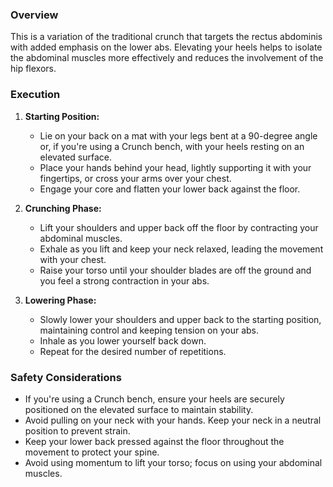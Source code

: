 ### Overview
This is a variation of the traditional crunch that targets the rectus abdominis with added emphasis on the lower abs. Elevating your heels helps to isolate the abdominal muscles more effectively and reduces the involvement of the hip flexors.

### Execution
1. **Starting Position:**
   - Lie on your back on a mat with your legs bent at a 90-degree angle or, if you're using a Crunch bench, with your heels resting on an elevated surface.
   - Place your hands behind your head, lightly supporting it with your fingertips, or cross your arms over your chest.
   - Engage your core and flatten your lower back against the floor.

2. **Crunching Phase:**
   - Lift your shoulders and upper back off the floor by contracting your abdominal muscles.
   - Exhale as you lift and keep your neck relaxed, leading the movement with your chest.
   - Raise your torso until your shoulder blades are off the ground and you feel a strong contraction in your abs.

3. **Lowering Phase:**
   - Slowly lower your shoulders and upper back to the starting position, maintaining control and keeping tension on your abs.
   - Inhale as you lower yourself back down.
   - Repeat for the desired number of repetitions.

### Safety Considerations
- If you're using a Crunch bench, ensure your heels are securely positioned on the elevated surface to maintain stability.
- Avoid pulling on your neck with your hands. Keep your neck in a neutral position to prevent strain.
- Keep your lower back pressed against the floor throughout the movement to protect your spine.
- Avoid using momentum to lift your torso; focus on using your abdominal muscles.